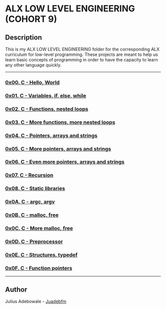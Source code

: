 # ALX LOW LEVEL ENGINEERING (COHORT 9)



## Description
This is my ALX LOW LEVEL ENGINEERING folder for the corresponding ALX curriculum for low-level programming. These projects are meant to help us learn basic concepts of programming in order to have the capacity to learn any other language quickly.



---



### [0x00. C - Hello, World](./0x00-hello_world)



### [0x01. C - Variables, if, else, while](./0x01-variables_if_else_while)



### [0x02. C - Functions, nested loops](./0x02-functions_nested_loops)



### [0x03. C - More functions, more nested loops](./0x03-more_functions_nested_loops)



### [0x04. C - Pointers, arrays and strings](./0x04-pointers_arrays_strings)



### [0x05. C - More pointers, arrays and strings](./0x05-pointers_arrays_strings)



### [0x06. C - Even more pointers, arrays and strings](./0x06-pointers_arrays_strings)



### [0x07. C - Recursion](./0x07-recursion)



### [0x08. C - Static libraries](./0x08-static_libraries)



### [0x0A. C - argc, argv](./0x0A-argc_argv)



### [0x0B. C - malloc, free](./0x0B-malloc_free)



### [0x0C. C - More malloc, free](./0x0C-more_malloc_free)



### [0x0D. C - Preprocessor](./0x0D-preprocessor)



### [0x0E. C - Structures, typedef](./0x0E-structures_typedef)



### [0x0F. C - Function pointers](./0x0F-function_pointers)



---



## Author

 Julius Adebowale - [Juadebfm](https://github.com/Juadebfm)
